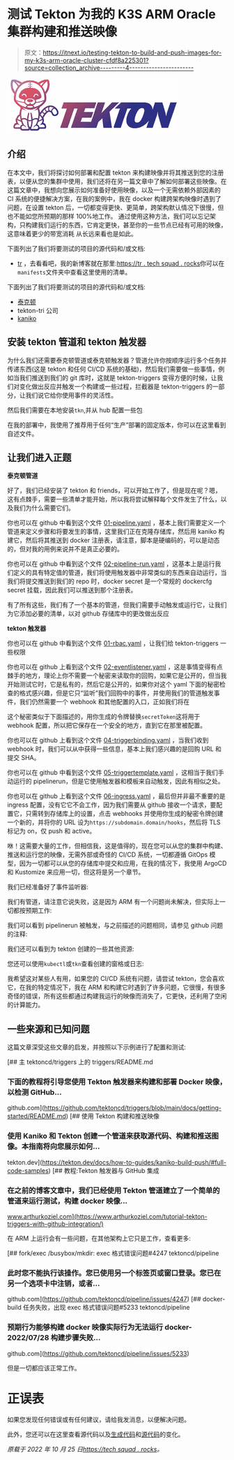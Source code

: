 # 测试 Tekton 为我的 K3S ARM Oracle 集群构建和推送映像

> 原文：<https://itnext.io/testing-tekton-to-build-and-push-images-for-my-k3s-arm-oracle-cluster-cfdf8a225301?source=collection_archive---------4----------------------->

![](img/0cc94176c15eca7675cebee0b8eeb916.png)

## 介绍

在本文中，我们将探讨如何部署和配置 tekton 来构建映像并将其推送到您的注册表，以便从您的集群中使用，我们还将在另一篇文章中了解如何部署这些映像。在这篇文章中，我想向您展示如何准备好使用映像，以及一个无需依赖外部因素的 CI 系统的便捷解决方案，在我的案例中，我在 docker 构建跨架构映像时遇到了问题，在设置 tekton 后，一切都变得更快、更简单，跨架构默认情况下很慢，但也不能如您所预期的那样 100%地工作。 通过使用这种方法，我们可以忘记架构，只构建我们运行的东西，它肯定更快，甚至你的一些节点已经有可用的映像，这意味着更少的带宽消耗
从长远来看也是如此。

下面列出了我们将要测试的项目的源代码和/或文档:

*   [tr](https://github.com/kainlite/tr) ，去看看吧，我的新博客就在那里:[https://tr . tech squad . rocks](https://tr.techsquad.rocks)你可以在`manifests`文件夹中查看这里使用的清单。

下面列出了我们将要测试的项目的源代码和/或文档:

*   [泰克顿](https://tekton.dev/docs/)
*   tekton-tri 公司
*   [kaniko](https://github.com/GoogleContainerTools/kaniko)

## 安装 tekton 管道和 tekton 触发器

为什么我们还需要泰克顿管道或泰克顿触发器？管道允许你按顺序运行多个任务并传递东西(这是 tekton 和任何 CI/CD 系统的基础)，然后我们需要做一些事情，例如当我们推送到我们的 git 库时，这就是 tekton-triggers 变得方便的时候，让我们对变化做出反应并触发一个构建或一些过程，拦截器是 tekton-triggers 的一部分，让我们说它给你使用事件的灵活性。

然后我们需要在本地安装`tkn`,并从 hub 配置一些包

在我的部署中，我使用了推荐用于任何“生产”部署的固定版本，你可以在这里看到自述文件。

## 让我们进入正题

**泰克顿管道**

好了，我们已经安装了 tekton 和 friends，可以开始工作了，但是现在呢？嗯，这有点棘手，需要一些清单才能开始，所以我将尝试解释每个文件发生了什么，以及我们为什么需要它们。

你也可以在 github 中看到这个文件 [01-pipeline.yaml](https://github.com/kainlite/tr/blob/master/manifests/tekton/pipelines/01-pipeline.yaml) ，基本上我们需要定义一个管道来定义步骤和将要发生的事情，这里我们正在克隆存储库，然后用 kaniko 构建它，然后将其推送到 docker 注册表，请注意，脚本是硬编码的，可以是动态的，但对我的用例来说并不是真正必要的。

你也可以在 github 中看到这个文件 [02-pipeline-run.yaml](https://github.com/kainlite/tr/blob/master/manifests/tekton/pipelines/02-pipeline-run.yaml) ，这基本上是运行我们定义的具有特定值的管道，我们将使用触发器中非常类似的东西来自动运行，当我们将提交推送到我们的 repo 时，docker secret 是一个常规的 dockercfg secret 挂载，因此我们可以推送到那个注册表。

有了所有这些，我们有了一个基本的管道，但我们需要手动触发或运行它，让我们为它添加必要的清单，以对 github 存储库中的更改做出反应

**tekton 触发器**

你也可以在 github 中看到这个文件 [01-rbac.yaml](https://github.com/kainlite/tr/blob/master/manifests/tekton/triggers/01-rbac.yaml) ，让我们给 tekton-triggers 一些权限

你也可以在 github 上看到这个文件 [02-eventlistener.yaml](https://github.com/kainlite/tr/blob/master/manifests/tekton/triggers/02-eventlistener.yaml) ，这是事情变得有点棘手的地方，理论上你不需要一个秘密来读取你的回购，如果它是公开的，但当我开始测试它时，它是私有的，然后它是公开的，如果你对这个 yaml 下面的秘密检查的格式感兴趣，但是它只“监听”我们回购中的事件，并使用我们的管道触发事件，我们仍然需要一个 webhook 和其他配置的入口，正如我们将在

这个秘密类似于下面描述的，用你生成的令牌替换`secretToken`这将用于 webhook 配置，所以把它保存在一个安全的地方，直到它在那里被配置。

你也可以在 github 上看到这个文件 [04-triggerbinding.yaml](https://github.com/kainlite/tr/blob/master/manifests/tekton/triggers/04-triggerbinding.yaml) ，当我们收到 webhook 时，我们可以从中获得一些信息，基本上我们感兴趣的是回购 URL 和提交 SHA。

你也可以在 github 中看到这个文件 [05-triggertemplate.yaml](https://github.com/kainlite/tr/blob/master/manifests/tekton/triggers/05-triggertemplate.yaml) ，这相当于我们手动运行的 pipelinerun，但是它使用触发器和模板来自动触发，因此有相似之处。

你也可以在 github 上看到这个文件 [06-ingress.yaml](https://github.com/kainlite/tr/blob/master/manifests/tekton/triggers/06-ingress.yaml) ，最后但并非最不重要的是 ingress 配置，没有它它不会工作，因为我们需要从 github 接收一个请求，要配置它，只需转到存储库上的设置，点击 webhooks 并使用你生成的秘密令牌创建一个新的，并将你的 URL 设为`https://subdomain.domain/hooks`，然后将 TLS 标记为 on，仅 push 和 active。

咻！这需要大量的工作，但相信我，这是值得的，现在您可以从您的集群中构建、推送和运行您的映像，无需外部或奇怪的 CI/CD 系统，一切都遵循 GitOps 模型，因为一切都可以从您的存储库中提交和应用，在我的情况下，我使用 ArgoCD 和 Kustomize 来应用一切，但这将是另一个章节。

我们已经准备好了事件监听器:

我们有管道，请注意它说失败，这是因为 ARM 有一个问题尚未解决，但实际上一切都按预期工作:

我们可以看到 pipelinerun 被触发，与之前描述的问题相同，请参见 github 问题的注释:

我们还可以看到为 tekton 创建的一些其他资源:

您还可以使用`kubectl`或`tkn`查看创建的窗格或日志:

我希望这对某些人有用，如果您的 CI/CD 系统有问题，请尝试 tekton，您会喜欢它，在我的特定情况下，我在 ARM 和构建它时遇到了许多问题，它很慢，有很多奇怪的错误，所有这些都通过构建我运行的映像而消失了，它更快，还利用了空闲的计算能力。

## 一些来源和已知问题

这篇文章深受这些文章的启发，并按照以下示例进行了配置和测试:

[](https://github.com/tektoncd/triggers/blob/main/docs/getting-started/README.md) [## 主 tektoncd/triggers 上的 triggers/README.md

### 下面的教程将引导您使用 Tekton 触发器来构建和部署 Docker 映像，以检测 GitHub…

github.com](https://github.com/tektoncd/triggers/blob/main/docs/getting-started/README.md)  [## 使用 Tekton 构建和推送映像

### 使用 Kaniko 和 Tekton 创建一个管道来获取源代码、构建和推送图像。本指南将向您展示如何…

tekton.dev](https://tekton.dev/docs/how-to-guides/kaniko-build-push/#full-code-samples) [](https://www.arthurkoziel.com/tutorial-tekton-triggers-with-github-integration/) [## 教程:Tekton 触发器与 GitHub 集成

### 在之前的博客文章中，我们已经使用 Tekton 管道建立了一个简单的管道来运行测试，构建 docker 映像…

www.arthurkoziel.com](https://www.arthurkoziel.com/tutorial-tekton-triggers-with-github-integration/) 

在 ARM 上运行会有一些问题，在其他架构上它只是工作，查看更多:

[](https://github.com/tektoncd/pipeline/issues/4247) [## fork/exec /busybox/mkdir: exec 格式错误问题#4247 tektoncd/pipeline

### 此时您不能执行该操作。您已使用另一个标签页或窗口登录。您已在另一个选项卡中注销，或者…

github.com](https://github.com/tektoncd/pipeline/issues/4247) [](https://github.com/tektoncd/pipeline/issues/5233) [## docker-build 任务失败，出现 exec 格式错误问题#5233 tektoncd/pipeline

### 预期行为能够构建 docker 映像实际行为无法运行 docker-2022/07/28 构建步骤失败…

github.com](https://github.com/tektoncd/pipeline/issues/5233) 

但是一切都应该正常工作。

# 正误表

如果您发现任何错误或有任何建议，请给我发消息，以便解决问题。

此外，您还可以在这里查看源代码以及[生成代码](https://github.com/kainlite/kainlite.github.io)和[源代码](https://github.com/kainlite/blog)的变化。

*原载于 2022 年 10 月 25 日*[*https://tech squad . rocks*](https://techsquad.rocks/blog/testing_tekton_to_build_and_push_images_for_my_k3s_arm_oracle_cluster/)*。*